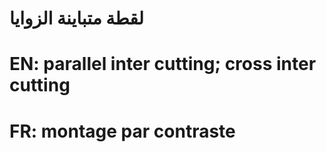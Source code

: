 # لقطة متباينة الزوايا

# EN: parallel inter cutting; cross inter cutting

# FR: montage par contraste
